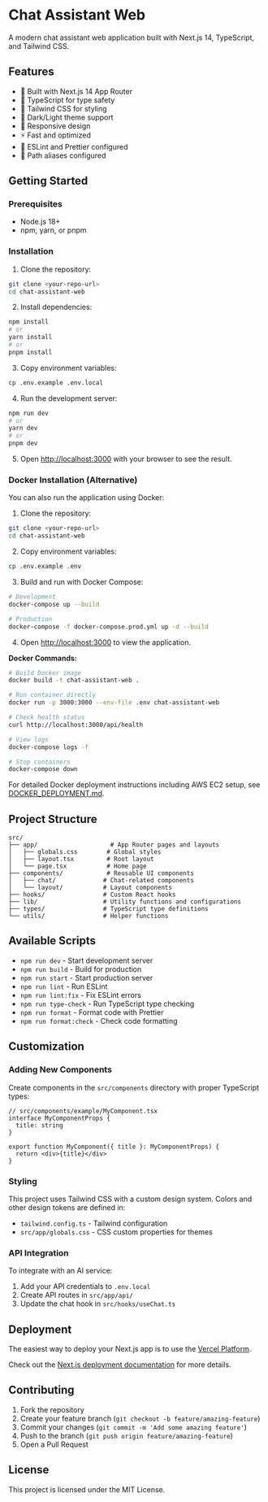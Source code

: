 # Chat Assistant Web

A modern chat assistant web application built with Next.js 14, TypeScript, and Tailwind CSS.

## Features

- 🚀 Built with Next.js 14 App Router
- 💎 TypeScript for type safety
- 🎨 Tailwind CSS for styling
- 🌙 Dark/Light theme support
- 📱 Responsive design
- ⚡ Fast and optimized
- 🧹 ESLint and Prettier configured
- 🔧 Path aliases configured

## Getting Started

### Prerequisites

- Node.js 18+ 
- npm, yarn, or pnpm

### Installation

1. Clone the repository:
```bash
git clone <your-repo-url>
cd chat-assistant-web
```

2. Install dependencies:
```bash
npm install
# or
yarn install
# or
pnpm install
```

3. Copy environment variables:
```bash
cp .env.example .env.local
```

4. Run the development server:
```bash
npm run dev
# or
yarn dev
# or
pnpm dev
```

5. Open [http://localhost:3000](http://localhost:3000) with your browser to see the result.

### Docker Installation (Alternative)

You can also run the application using Docker:

1. Clone the repository:
```bash
git clone <your-repo-url>
cd chat-assistant-web
```

2. Copy environment variables:
```bash
cp .env.example .env
```

3. Build and run with Docker Compose:
```bash
# Development
docker-compose up --build

# Production
docker-compose -f docker-compose.prod.yml up -d --build
```

4. Open [http://localhost:3000](http://localhost:3000) to view the application.

**Docker Commands:**
```bash
# Build Docker image
docker build -t chat-assistant-web .

# Run container directly
docker run -p 3000:3000 --env-file .env chat-assistant-web

# Check health status
curl http://localhost:3000/api/health

# View logs
docker-compose logs -f

# Stop containers
docker-compose down
```

For detailed Docker deployment instructions including AWS EC2 setup, see [DOCKER_DEPLOYMENT.md](./DOCKER_DEPLOYMENT.md).

## Project Structure

```
src/
├── app/                    # App Router pages and layouts
│   ├── globals.css        # Global styles
│   ├── layout.tsx         # Root layout
│   └── page.tsx           # Home page
├── components/            # Reusable UI components
│   ├── chat/             # Chat-related components
│   └── layout/           # Layout components
├── hooks/                # Custom React hooks
├── lib/                  # Utility functions and configurations
├── types/                # TypeScript type definitions
└── utils/                # Helper functions
```

## Available Scripts

- `npm run dev` - Start development server
- `npm run build` - Build for production
- `npm run start` - Start production server
- `npm run lint` - Run ESLint
- `npm run lint:fix` - Fix ESLint errors
- `npm run type-check` - Run TypeScript type checking
- `npm run format` - Format code with Prettier
- `npm run format:check` - Check code formatting

## Customization

### Adding New Components

Create components in the `src/components` directory with proper TypeScript types:

```tsx
// src/components/example/MyComponent.tsx
interface MyComponentProps {
  title: string
}

export function MyComponent({ title }: MyComponentProps) {
  return <div>{title}</div>
}
```

### Styling

This project uses Tailwind CSS with a custom design system. Colors and other design tokens are defined in:
- `tailwind.config.ts` - Tailwind configuration
- `src/app/globals.css` - CSS custom properties for themes

### API Integration

To integrate with an AI service:

1. Add your API credentials to `.env.local`
2. Create API routes in `src/app/api/`
3. Update the chat hook in `src/hooks/useChat.ts`

## Deployment

The easiest way to deploy your Next.js app is to use the [Vercel Platform](https://vercel.com/new).

Check out the [Next.js deployment documentation](https://nextjs.org/docs/deployment) for more details.

## Contributing

1. Fork the repository
2. Create your feature branch (`git checkout -b feature/amazing-feature`)
3. Commit your changes (`git commit -m 'Add some amazing feature'`)
4. Push to the branch (`git push origin feature/amazing-feature`)
5. Open a Pull Request

## License

This project is licensed under the MIT License.
